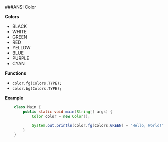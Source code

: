 ###ANSI Color

**Colors**
* BLACK
* WHITE
* GREEN
* RED
* YELLOW
* BLUE
* PURPLE
* CYAN

**Functions**
* `color.fg(Colors.TYPE);`
* `color.bg(Colors.TYPE);`

**Example**
```java
    class Main {
        public static void main(String[] args) {
            Color color = new Color();

            System.out.println(color.fg(Colors.GREEN) + "Hello, World!" + color.reset());
        }
    }
```
